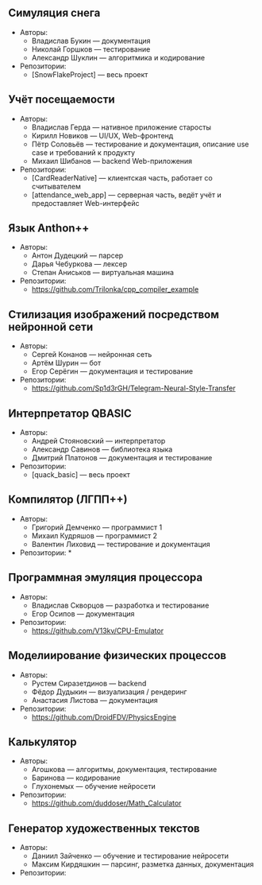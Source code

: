 ## Симуляция снега
* Авторы:
  * Владислав Букин — документация
  * Николай Горшков — тестирование
  * Александр Шуклин — алгоритмика и кодирование
* Репозитории:
  * [SnowFlakeProject] — весь проект

## Учёт посещаемости
* Авторы:
  * Владислав Герда — нативное приложение старосты
  * Кирилл Новиков — UI/UX, Web-фронтенд
  * Пётр Соловьёв — тестирование и документация, описание use case и требований к продукту
  * Михаил Шибанов — backend Web-приложения
* Репозитории:
  * [CardReaderNative] — клиентская часть, работает со считывателем
  * [attendance_web_app] — серверная часть, ведёт учёт и предоставляет Web-интерфейс

## Язык Anthon++
* Авторы:
  * Антон Дудецкий — парсер
  * Дарья Чебуркова — лексер
  * Степан Аниськов — виртуальная машина
* Репозитории:
  * https://github.com/Trilonka/cpp_compiler_example

## Стилизация изображений посредством нейронной сети
* Авторы:
  * Сергей Конанов — нейронная сеть
  * Артём Шурин — бот
  * Егор Серёгин — документация и тестирование
* Репозитории:
  * https://github.com/Sp1d3rGH/Telegram-Neural-Style-Transfer

## Интерпретатор QBASIC
* Авторы:
  * Андрей Стояновский — интерпретатор
  * Александр Савинов — библиотека языка
  * Дмитрий Платонов — документация и тестирование
* Репозитории:
  * [quack_basic] — весь проект

## Компилятор (ЛГПП++)
* Авторы:
  * Григорий Демченко — программист 1
  * Михаил Кудряшов — программист 2
  * Валентин Лиховид — тестирование и документация
* Репозитории:
  *
  
## Программная эмуляция процессора
* Авторы:
  * Владислав Скворцов — разработка и тестирование
  * Егор Осипов — документация
* Репозитории:
  * https://github.com/V13kv/CPU-Emulator

## Моделиирование физических процессов
* Авторы:
  * Рустем Сиразетдинов — backend
  * Фёдор Дудыкин — визуализация / рендеринг
  * Анастасия Листова — документация
* Репозитории:
  * https://github.com/DroidFDV/PhysicsEngine

## Калькулятор
* Авторы:
  * Агошкова — алгоритмы, документация, тестирование
  * Баринова — кодирование
  * Глухонемых — обучение нейросети
* Репозитории:
  * https://github.com/duddoser/Math_Calculator

## Генератор художественных текстов
* Авторы:
  * Даниил Зайченко — обучение и тестирование нейросети
  * Максим Кирдяшкин — парсинг, разметка данных, документация
* Репозитории:
